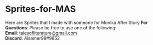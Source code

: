 # Sprites-for-MAS
Here are Sprites that I made with someone for Monika After Story
 **For Questions**:
    Please be free to use one of the following: <br />
                                              **Email**: talesofliterature@gmail.com <br />
                                              **Discord**: Alsamer98#9852 <br />
